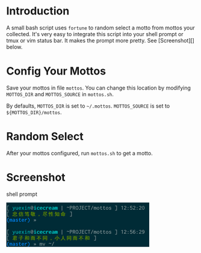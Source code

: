 # Introduction

A small bash script uses `fortune` to random select a motto from mottos your collected. It's very easy to integrate this script into your shell prompt or tmux or vim status bar. It makes the prompt more pretty. See [Screenshot][] below.

# Config Your Mottos

Save your mottos in file `mottos`. You can change this location by modifying `MOTTOS_DIR` and `MOTTOS_SOURCE` in `mottos.sh`.

By defaults, `MOTTOS_DIR` is set to `~/.mottos`. `MOTTOS_SOURCE` is set to `${MOTTOS_DIR}/mottos`.

# Random Select

After your mottos configured, run `mottos.sh` to get a motto.

# Screenshot

shell prompt

![screenshot.png](./screenshot.png)
